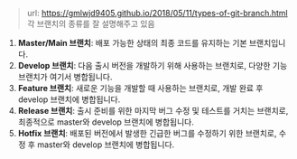 > url: https://gmlwjd9405.github.io/2018/05/11/types-of-git-branch.html
> 각 브랜치의 종류를 잘 설명해주고 있음

1. **Master/Main 브랜치**: 배포 가능한 상태의 최종 코드를 유지하는 기본 브랜치입니다.
2. **Develop 브랜치**: 다음 출시 버전을 개발하기 위해 사용하는 브랜치로, 다양한 기능 브랜치가 여기서 병합됩니다.
3. **Feature 브랜치**: 새로운 기능을 개발할 때 사용하는 브랜치로, 개발 완료 후 develop 브랜치에 병합됩니다.
4. **Release 브랜치**: 출시 준비를 위한 마지막 버그 수정 및 테스트를 거치는 브랜치로, 최종적으로 master와 develop 브랜치에 병합됩니다.
5. **Hotfix 브랜치**: 배포된 버전에서 발생한 긴급한 버그를 수정하기 위한 브랜치로, 수정 후 master와 develop 브랜치에 병합됩니다.